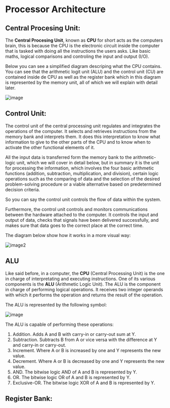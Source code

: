 # Processor Architecture

## Central Procesing Unit:

The **Central Procesing Unit**, known as **CPU** for short acts as the computers brain, this is because the CPU is the electronic circuit inside the computer that is tasked with doing all the instructions the users asks. Like basic 
maths, logical comparisons and controling the input and output (I/O).

Below you can see a simplified diagram descriping what the CPU contains. You can see that the arithmetic logit unit (ALU) and the control unit (CU) are contained inside de CPU as well as the register bank which in this diagram is represented by the memory unit, all of which we will explain with detail later.

![image](https://computersciencewiki.org/images/1/1a/Cpu_diagram.png)

## Control Unit:

The control unit of the central processing unit regulates and integrates the operations of the computer. It selects and retrieves instructions from the memory bank and interprets them. It does this interpretation to know what information to give to the other parts of the CPU and to know when to activate the other functional elements of it.
  
All the input data is transferred form the memory bank to the arithmetic-logic unit, which we will cover in detail below, but in summary it is the unit for processing the information, which involves the four basic arithmetic functions (addition, subtraction, multiplication, and division), certain logic operations such as the comparing of data and the selection of the desired problem-solving procedure or a viable alternative based on predetermined decision criteria.

So you can say the control unit controls the flow of data within the system.

Furthermore, the control unit controls and monitors communications between the hardware attached to the computer. It controls the input and output of data, checks that signals have been delivered successfully, and makes sure that data goes to the correct place at the correct time.

The diagram below show how it works in a more visual way:

![image2](https://www.computerhope.com/jargon/m/machine-cycle.png)

## ALU

Like said before, in a computer, the **CPU** (Central Processing Unit) is the one in charge of interpretating and executing instructions. One of its various components is the **ALU** (Arithmetic Logic Unit). The ALU is the component in charge of performing logical operations. It receives two integer operands with which it performs the operation and returns the result of the operation. 

The ALU is represented by the following symbol:

![image](https://ati.ttu.ee/IAY0340/labs/Tutorials/SystemC/ALU/ALU.png)

The ALU is capable of performing these operations:

1.	Addition. Adds A and B with carry-in or carry-out sum at Y.
2.	Subtraction. Subtracts B from A or vice versa with the difference at Y and carry-in or carry-out.
3.	Increment. Where A or B is increased by one and Y represents the new value.
4.	Decrement. Where A or B is decreased by one and Y represents the new value.
5.	AND. The bitwise logic AND of A and B is represented by Y.
6.	OR. The bitwise logic OR of A and B is represented by Y.
7.	Exclusive-OR. The bitwise logic XOR of A and B is represented by Y.



## Register Bank: